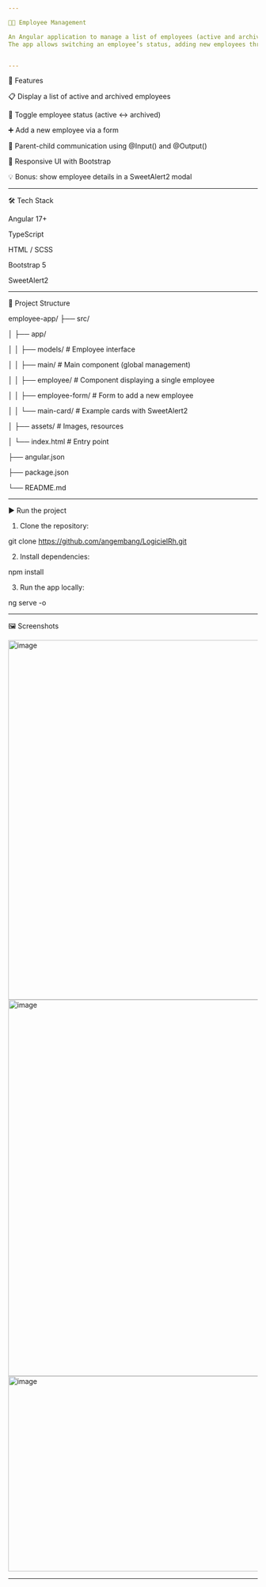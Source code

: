 ```yaml
---

👩‍💼 Employee Management

An Angular application to manage a list of employees (active and archived).
The app allows switching an employee’s status, adding new employees through a form, and displaying employee details in a SweetAlert2 modal.


---
```


🚀 Features

📋 Display a list of active and archived employees

🔄 Toggle employee status (active ↔ archived)

➕ Add a new employee via a form

📢 Parent-child communication using @Input() and @Output()

🎨 Responsive UI with Bootstrap

💡 Bonus: show employee details in a SweetAlert2 modal



---

🛠️ Tech Stack

Angular 17+

TypeScript

HTML / SCSS

Bootstrap 5

SweetAlert2



---

📂 Project Structure

employee-app/
├── src/

│ ├── app/

│ │ ├── models/ # Employee interface

│ │ ├── main/ # Main component (global management)

│ │ ├── employee/ # Component displaying a single employee

│ │ ├── employee-form/ # Form to add a new employee

│ │ └── main-card/ # Example cards with SweetAlert2

│ ├── assets/ # Images, resources

│ └── index.html # Entry point

├── angular.json

├── package.json

└── README.md


---

▶️ Run the project

1. Clone the repository:

git clone https://github.com/angembang/LogicielRh.git


2. Install dependencies:

npm install


3. Run the app locally:

ng serve -o




---

🖼️ Screenshots

<img width="1575" height="725" alt="image" src="https://github.com/user-attachments/assets/1e48e6b7-2493-4f1a-93f5-846524fe451d" />


<img width="1586" height="759" alt="image" src="https://github.com/user-attachments/assets/ae810312-315e-468c-8f1c-f20ef3fb064c" />


<img width="1314" height="394" alt="image" src="https://github.com/user-attachments/assets/6aeb2af6-be21-47c1-a358-e4d8311c1d12" />






---
